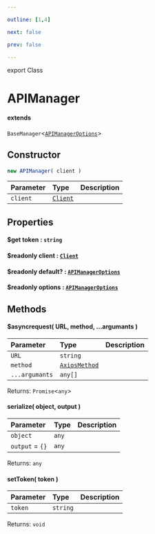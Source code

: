 ```yaml
---

outline: [1,4]

next: false

prev: false

---
```


export Class
# APIManager
#### extends
 `BaseManager`\<[`APIManagerOptions`](../interfaces/APIManagerOptions.md)\>

## Constructor
 ```ts
 new APIManager( client )
 ```
 
 | Parameter | Type | Description |
| :--- | :--- | :--- |
| `client` | [`Client`](./Client.md) | |

## Properties

#### $get token : `string`

#### $readonly client : [`Client`](./Client.md)

#### $readonly default? : [`APIManagerOptions`](../interfaces/APIManagerOptions.md)

#### $readonly options : [`APIManagerOptions`](../interfaces/APIManagerOptions.md)

## Methods

#### $asyncrequest( URL, method, ...argumants )

| Parameter | Type | Description |
| :--- | :--- | :--- |
| `URL` | `string` | |
| `method` | [`AxiosMethod`](../type-aliases/AxiosMethod.md) | |
| `...argumants` | `any[]` | |

Returns: `Promise`\<`any`\>

#### serialize( object, output )

| Parameter | Type | Description |
| :--- | :--- | :--- |
| `object` | `any` | |
| `output` = `{}` | `any` | |

Returns: `any`

#### setToken( token )

| Parameter | Type | Description |
| :--- | :--- | :--- |
| `token` | `string` | |

Returns: `void`
